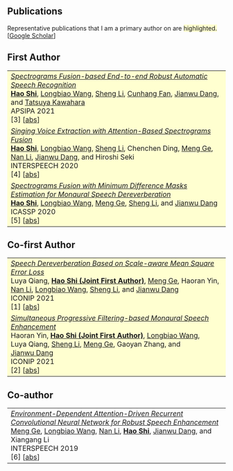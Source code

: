 
## <i class="fa fa-chevron-right"></i> Publications

Representative publications that I am a primary author on are
<span style='background-color: #ffffd0'>highlighted.</span><br>
[<a href="https://scholar.google.com/citations?user=DclFbLwAAAAJ&hl">Google Scholar</a>]


<h2>First Author</h2>
<table class="table table-hover">
<tr id="tr-shi21_apsipa" style="background-color: #ffffd0">
<td>
    <em><a href='https://github.com/hshi-speech/resume/blob/main/pdf/APSIPA-2021.pdf' target='_blank'>Spectrograms Fusion-based End-to-end Robust Automatic Speech Recognition</a> </em><br>
    <strong><a href='https://scholar.google.com/citations?user=DclFbLwAAAAJ' target='_blank'>Hao&nbsp;Shi</a></strong>, <a href='https://scholar.google.com/citations?user=1Z9_5ZgAAAAJ' target='_blank'>Longbiao&nbsp;Wang</a>, <a href='https://scholar.google.com/citations?user=zHAhs0IAAAAJ' target='_blank'>Sheng&nbsp;Li</a>, <a href='https://scholar.google.com/citations?user=QbnlF74AAAAJ' target='_blank'>Cunhang&nbsp;Fan</a>, <a href='https://scholar.google.com/citations?user=Wk5ApskAAAAJ' target='_blank'>Jianwu&nbsp;Dang</a>, and <a href='https://scholar.google.com/citations?user=o3AmlFYAAAAJ' target='_blank'>Tatsuya&nbsp;Kawahara</a><br>
    APSIPA 2021  <br>
    [3] 
[<a href='javascript:;'
    onclick='$("#abs_shi21_apsipa").toggle()'>abs</a>]<br>
    
<div id="abs_shi21_apsipa" style="text-align: justify; display: none" markdown="1">
To improve the robustness of automatic speech recognition (ASR), speech enhancement (SE) is often used
as a front-end noise-removal process. Although there is complementarity between the mapping-based and
the mask-based SE system, one of the SE systems has been conventionally used as the front-end of ASR.
We propose a spectrogram fusion (SF)-based end-to-end (E2E) robust ASR system, in which the mapping-based
and masking-based SE are used as the front-end simultaneously. We adopt SF to combine the advantages of
mapping-based and masking-based SE systems. SF and ASR modules are connected in an E2E manner, and joint
training is conducted to finetune the front-end and the back-end. We compared the performance of
different front-ends after joint training. From the experiments using Aishell and PNL 100 Nonspeech
Sounds datasets, we found that the fusion of two SEs are beneficial for ASR, especially under low
signal-to-noise ratio, where a relative improvement of more than 7% is achieved.
</div>
</td>
</tr>

<tr id="tr-shi20_interspeech" style="background-color: #ffffd0">
<td>
    <em><a href='https://github.com/hshi-speech/resume/blob/main/pdf/Wed-1-11-1.pdf' target='_blank'>Singing Voice Extraction with Attention-Based Spectrograms Fusion</a> </em><br>
    <strong><a href='https://scholar.google.com/citations?user=DclFbLwAAAAJ' target='_blank'>Hao&nbsp;Shi</a></strong>, <a href='https://scholar.google.com/citations?user=1Z9_5ZgAAAAJ' target='_blank'>Longbiao&nbsp;Wang</a>, <a href='https://scholar.google.com/citations?user=zHAhs0IAAAAJ' target='_blank'>Sheng&nbsp;Li</a>, Chenchen&nbsp;Ding, <a href='https://scholar.google.com/citations?user=Ody4GF0AAAAJ' target='_blank'>Meng&nbsp;Ge</a>, <a href='https://scholar.google.com/citations?user=9BVJbdsAAAAJ' target='_blank'>Nan&nbsp;Li</a>, <a href='https://scholar.google.com/citations?user=Wk5ApskAAAAJ' target='_blank'>Jianwu&nbsp;Dang</a>, and Hiroshi&nbsp;Seki<br>
    INTERSPEECH 2020  <br>
    [4] 
[<a href='javascript:;'
    onclick='$("#abs_shi20_interspeech").toggle()'>abs</a>]<br>
    
<div id="abs_shi20_interspeech" style="text-align: justify; display: none" markdown="1">
We propose a novel attention mechanism-based spectrograms fusion system with minimum difference masks (MDMs)
estimation for singing voice extraction. Compared with previous works that use a fully connected neural
network, our system takes advantage of the multi-head attention mechanism. Specifically, we 1) try a variety
of embedding methods of multiple spectrograms as the input of attention mechanisms, which can provide
multi-scale correlation information between adjacent frames in the spectrograms; 2) add a regular term to
loss function to obtain better continuity of spectrogram; 3) use the phase of the linear fusion waveform to
reconstruct the final waveform, which can reduce the impact of the inconsistent spectrogram. Experiments on
the MIR-1K dataset show that our system consistently improves the quantitative evaluation by the perceptual
evaluation of speech quality, signal-to-distortion ratio, signal-to-interference ratio, and signal-to-artifact ratio.
</div>

</td>
</tr>


<tr id="tr-9054661" style="background-color: #ffffd0">
<td>
    <em><a href='https://github.com/hshi-speech/resume/blob/main/pdf/0007539.pdf' target='_blank'>Spectrograms Fusion with Minimum Difference Masks Estimation for Monaural Speech Dereverberation</a> </em><br>
    <strong><a href='https://scholar.google.com/citations?user=DclFbLwAAAAJ' target='_blank'>Hao&nbsp;Shi</a></strong>, <a href='https://scholar.google.com/citations?user=1Z9_5ZgAAAAJ' target='_blank'>Longbiao&nbsp;Wang</a>, <a href='https://scholar.google.com/citations?user=Ody4GF0AAAAJ' target='_blank'>Meng&nbsp;Ge</a>, <a href='https://scholar.google.com/citations?user=zHAhs0IAAAAJ' target='_blank'>Sheng&nbsp;Li</a>, and <a href='https://scholar.google.com/citations?user=Wk5ApskAAAAJ' target='_blank'>Jianwu&nbsp;Dang</a><br>
    ICASSP 2020  <br>
    [5] 
[<a href='javascript:;'
    onclick='$("#abs_9054661").toggle()'>abs</a>]<br>
    
<div id="abs_9054661" style="text-align: justify; display: none" markdown="1">
Spectrograms fusion is an effective method for incorporating complementary speech dereverberation systems.
Previous linear spectrograms fusion by averaging multiple spectrograms shows outstanding performance.
However, various systems with different features cannot apply this simple method. In this study, we design
the minimum difference masks (MDMs) to classify the time-frequency (T-F) bins in spectrograms according to
the nearest distances from labels. Then, we propose a two-stage nonlinear spectrograms fusion system for
speech dereverberation. First, we conduct a multitarget learning-based speech dereverberation front-end
model to get spectrograms simultaneously. Then, MDMs are estimated to take the best parts of different
spectrograms. We are using spectrograms in the first stage and MDMs in the second stage to recombine T-F
bins. The experiments on the REVERB challenge show that a strong feature complementarity between
spectrograms and MDMs. Moreover, the proposed framework can consistently and significantly improve PESQ
and SRMR, both real and simulated data, e.g., an average PESQ gain of 0.1 in all simulated data and an
average SRMR gain of 1.22 in all real data.
</div>

</td>
</tr>


</table>



<h2>Co-first Author</h2>
<table class="table table-hover">

<tr id="tr-qiang21_iconip" style="background-color: #ffffd0">
<td>
    <em><a href='https://github.com/hshi-speech/resume/blob/main/pdf/SaSD.pdf' target='_blank'>Speech Dereverberation Based on Scale-aware Mean Square Error Loss</a> </em><br>
    Luya&nbsp;Qiang, <strong><a href='https://scholar.google.com/citations?user=DclFbLwAAAAJ' target='_blank'>Hao&nbsp;Shi&nbsp;(Joint&nbsp;First&nbsp;Author)</a></strong>, <a href='https://scholar.google.com/citations?user=Ody4GF0AAAAJ' target='_blank'>Meng&nbsp;Ge</a>, Haoran&nbsp;Yin, <a href='https://scholar.google.com/citations?user=9BVJbdsAAAAJ' target='_blank'>Nan&nbsp;Li</a>, <a href='https://scholar.google.com/citations?user=1Z9_5ZgAAAAJ' target='_blank'>Longbiao&nbsp;Wang</a>, <a href='https://scholar.google.com/citations?user=zHAhs0IAAAAJ' target='_blank'>Sheng&nbsp;Li</a>, and <a href='https://scholar.google.com/citations?user=Wk5ApskAAAAJ' target='_blank'>Jianwu&nbsp;Dang</a><br>
    ICONIP 2021  <br>
    [1] 
[<a href='javascript:;'
    onclick='$("#abs_qiang21_iconip").toggle()'>abs</a>]<br>
    
<div id="abs_qiang21_iconip" style="text-align: justify; display: none" markdown="1">
Recently, deep learning-based speech dereverberation approaches have achieved remarkable performance by directly
mapping the input spectrogram to a target spectrogram or time-frequency mask. However, these approaches are usually
optimized under distance-related objective functions: the mean square error (MSE). The traditional MSE training
criterion results in a strong inherent uniform variance statistical assumption on the target speech and noise during
training, which cannot be satisfied in real-world scenarios. To alleviate such an assumption mismatch problem, we
propose a speech dereverberation solution called Scale-aware Speech Dereverberation (SaSD) based on scaled-MSE.
Specifically, we modify the MSE with different scales for each frequency band and progressively reduce the gap
between the low- and high-frequency ranges to make the error follow the assumption of MSE assumption. Experiments
demonstrated that SaSD achieved 1.0 SRMR and 0.8 PESQ improvements over the mapping baseline system.
</div>

</td>
</tr>


<tr id="tr-yin21_iconip" style="background-color: #ffffd0">
<td>
    <em><a href='https://github.com/hshi-speech/resume/blob/main/pdf/iconip2021-yin.pdf' target='_blank'>Simultaneous Progressive Filtering-based Monaural Speech Enhancement</a> </em><br>
    Haoran&nbsp;Yin, <strong><a href='https://scholar.google.com/citations?user=DclFbLwAAAAJ' target='_blank'>Hao&nbsp;Shi&nbsp;(Joint&nbsp;First&nbsp;Author)</a></strong>, <a href='https://scholar.google.com/citations?user=1Z9_5ZgAAAAJ' target='_blank'>Longbiao&nbsp;Wang</a>, Luya&nbsp;Qiang, <a href='https://scholar.google.com/citations?user=zHAhs0IAAAAJ' target='_blank'>Sheng&nbsp;Li</a>, <a href='https://scholar.google.com/citations?user=Ody4GF0AAAAJ' target='_blank'>Meng&nbsp;Ge</a>, Gaoyan&nbsp;Zhang, and <a href='https://scholar.google.com/citations?user=Wk5ApskAAAAJ' target='_blank'>Jianwu&nbsp;Dang</a><br>
    ICONIP 2021  <br>
    [2] 
[<a href='javascript:;'
    onclick='$("#abs_yin21_iconip").toggle()'>abs</a>]<br>
    
<div id="abs_yin21_iconip" style="text-align: justify; display: none" markdown="1">
Speech enhancement (SE) benefits from multi-stage stacking. However, this will introduce a lot of new
parameters to the neural network. In this paper, we propose a simultaneous progressive filtering based
monaural SE model. Mapping-based and masking-based SE systems are simultaneously obtained with
multi-target learning (MTL). Different from other MTL systems, our proposed model addresses different
enhancement needs. The mapping-based SE system aims to recover speech signals from noisy features. While
the masking-based SE system serves as a post-filtering to further reduce the noise that still exists
after the mapping-based SE system. With the high signal-to-noise ratio inputs, noise reduction of the
masking-based SE system is obvious with little speech signal loss. These two stages share one neural
network which controls the parameters of the entire system with little or no increase. In addition, our approach is easy to integrate with existing methods and improve their performance significantly and
stably. The experiments on Valentini-Botinhao data set show our proposed model achieves 0.12 PESQ
improvement compared with directly mapping-based and masking-based SE systems both in single-target
and multi-target learning. Furthermore, by comparing spectrograms, we find that our proposed models are
able to recover better harmonic information.
</div>

</td>
</tr>
</table>



<h2>Co-author</h2>
<table class="table table-hover">

<tr id="tr-ge19_interspeech" >
<td>
    <em><a href='https://github.com/hshi-speech/resume/blob/main/pdf/1477.pdf' target='_blank'>Environment-Dependent Attention-Driven Recurrent Convolutional Neural Network for Robust Speech Enhancement</a> </em><br>
    <a href='https://scholar.google.com/citations?user=Ody4GF0AAAAJ' target='_blank'>Meng&nbsp;Ge</a>, <a href='https://scholar.google.com/citations?user=1Z9_5ZgAAAAJ' target='_blank'>Longbiao&nbsp;Wang</a>, <a href='https://scholar.google.com/citations?user=9BVJbdsAAAAJ' target='_blank'>Nan&nbsp;Li</a>, <strong><a href='https://scholar.google.com/citations?user=DclFbLwAAAAJ' target='_blank'>Hao&nbsp;Shi</a></strong>, <a href='https://scholar.google.com/citations?user=Wk5ApskAAAAJ' target='_blank'>Jianwu&nbsp;Dang</a>, and Xiangang&nbsp;Li<br>
    INTERSPEECH 2019  <br>
    [6] 
[<a href='javascript:;'
    onclick='$("#abs_ge19_interspeech").toggle()'>abs</a>]<br>
    
<div id="abs_ge19_interspeech" style="text-align: justify; display: none" markdown="1">
Speech enhancement aims to keep the real speech signal and reduce noise for building robust communication systems.
Under the success of DNN, significant progress has been made. Nevertheless, accuracy of the speech enhancement
system is not satisfactory due to insufficient consideration of varied environmental and contextual information in
complex cases. To address these problems, this research proposes an end-to-end environment-dependent attention-driven
approach. The local frequency-temporal pattern via convolutional neural network is fully employed without pooling
operation. It then integrates an attention mechanism into bidirectional long short-term memory to acquire the weighted
dynamic context between consecutive frames. Furthermore, dynamic environment estimation and phase correction further
improve the generalization ability. Extensive experimental results on REVERB challenge demonstrated that the proposed
approach outperformed existing methods, improving PESQ from 2.56 to 2.87 and SRMR from 4.95 to 5.50 compared with conventional DNN.
</div>

</td>
</tr>

</table>

